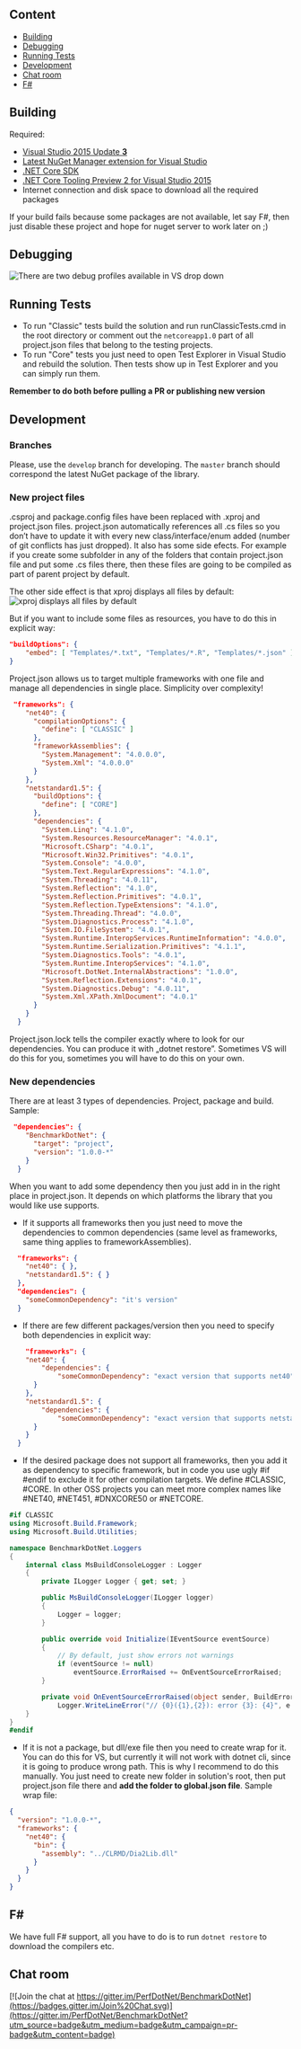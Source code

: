 ## Content

* [Building](#building)
* [Debugging](#debugging)
* [Running Tests](#running-tests)
* [Development](#development)
* [Chat room](#chat-room)
* [F#](#f-sharp)

## Building

Required:

* [Visual Studio 2015 Update **3**](http://go.microsoft.com/fwlink/?LinkId=691129)
* [Latest NuGet Manager extension for Visual Studio](https://dist.nuget.org/visualstudio-2015-vsix/v3.5.0-beta/NuGet.Tools.vsix)
* [.NET Core SDK](https://go.microsoft.com/fwlink/?LinkID=809122)
* [.NET Core Tooling Preview 2 for Visual Studio 2015](https://go.microsoft.com/fwlink/?LinkId=817245)
* Internet connection and disk space to download all the required packages

If your build fails because some packages are not available, let say F#, then just disable these project and hope for nuget server to work later on ;)

## Debugging

![There are two debug profiles available in VS drop down](https://cloud.githubusercontent.com/assets/6011991/15627671/89f2405a-24eb-11e6-8bd1-c9d45613e0f6.png "Debug profiles")

## Running Tests

* To run "Classic" tests build the solution and run runClassicTests.cmd in the root directory or comment out the `netcoreapp1.0` part of all project.json files that belong to the testing projects.
* To run "Core" tests you just need to open Test Explorer in Visual Studio and rebuild the solution. Then tests show up in Test Explorer and you can simply run them.

**Remember to do both before pulling a PR or publishing new version**

## Development


### Branches
Please, use the `develop` branch for developing. The `master` branch should correspond the latest NuGet package of the library.

### New project files

.csproj and package.config files have been replaced with .xproj and project.json files. project.json automatically references all .cs files so you don’t have to update it with every new class/interface/enum added (number of git conflicts has just dropped).
It also has some side efects. For example if you create some subfolder in any of the folders that contain project.json file and put some .cs files there, then these files are going to be compiled as part of parent project by default. 

The other side effect is that xproj displays all files by default:
![xproj displays all files by default](/documentation/images/xprojDisplaysAllFilesByDefault.png?raw=true "xproj displays all files by default")

But if you want to include some files as resources, you have to do this in explicit way: 
```json
"buildOptions": {
    "embed": [ "Templates/*.txt", "Templates/*.R", "Templates/*.json" ]
}
```

 Project.json allows us to target multiple frameworks with one file and manage all dependencies in single place. Simplicity over complexity! 
 
```json
 "frameworks": {
    "net40": {
      "compilationOptions": {
        "define": [ "CLASSIC" ]
      },
      "frameworkAssemblies": {
        "System.Management": "4.0.0.0",
        "System.Xml": "4.0.0.0"
      }
    },
    "netstandard1.5": {
      "buildOptions": {
        "define": [ "CORE"]
      },
      "dependencies": {
        "System.Linq": "4.1.0",
        "System.Resources.ResourceManager": "4.0.1",
        "Microsoft.CSharp": "4.0.1",
        "Microsoft.Win32.Primitives": "4.0.1",
        "System.Console": "4.0.0",
        "System.Text.RegularExpressions": "4.1.0",
        "System.Threading": "4.0.11",
        "System.Reflection": "4.1.0",
        "System.Reflection.Primitives": "4.0.1",
        "System.Reflection.TypeExtensions": "4.1.0",
        "System.Threading.Thread": "4.0.0",
        "System.Diagnostics.Process": "4.1.0",
        "System.IO.FileSystem": "4.0.1",
        "System.Runtime.InteropServices.RuntimeInformation": "4.0.0",
        "System.Runtime.Serialization.Primitives": "4.1.1",
        "System.Diagnostics.Tools": "4.0.1",
        "System.Runtime.InteropServices": "4.1.0",
        "Microsoft.DotNet.InternalAbstractions": "1.0.0",
        "System.Reflection.Extensions": "4.0.1",
        "System.Diagnostics.Debug": "4.0.11",
        "System.Xml.XPath.XmlDocument": "4.0.1"
      }
    }
  }
```
 Project.json.lock tells the compiler exactly where to look for our dependencies. You can produce it with „dotnet restore”. Sometimes VS will do this for you, sometimes you will have to do this on your own.
 
### New dependencies

 There are at least 3 types of dependencies. Project, package and build. Sample:
```json
 "dependencies": {
    "BenchmarkDotNet": {
      "target": "project",
      "version": "1.0.0-*"
    }
  }
```
 When you want to add some dependency then you just add in in the right place in project.json. It depends on which platforms the library that you would like use  supports.
* If it supports all frameworks then you just need to move the dependencies to common dependencies (same level as frameworks, same thing applies to frameworkAssemblies).
```json
  "frameworks": {
    "net40": { },
    "netstandard1.5": { }
  },
  "dependencies": {
	"someCommonDependency": "it's version"
  }
```
* If there are few different packages/version then you need to specify both dependencies in explicit way:
```json
    "frameworks": {
	"net40": { 
		"dependencies": {
			"someCommonDependency": "exact version that supports net40"
	  }
    },
    "netstandard1.5": { 
		"dependencies": {
			"someCommonDependency": "exact version that supports netstandard1.5"
	  }
    }
  }
```
* If the desired package does not support all frameworks, then you add it as dependency to specific framework, but in code you use ugly #if #endif to exclude it for other compilation targets. We define #CLASSIC, #CORE. In other OSS projects you can meet more complex names like #NET40, #NET451, #DNXCORE50 or #NETCORE. 

```cs
#if CLASSIC
using Microsoft.Build.Framework;
using Microsoft.Build.Utilities;

namespace BenchmarkDotNet.Loggers
{
    internal class MsBuildConsoleLogger : Logger
    {
        private ILogger Logger { get; set; }

        public MsBuildConsoleLogger(ILogger logger)
        {
            Logger = logger;
        }

        public override void Initialize(IEventSource eventSource)
        {
            // By default, just show errors not warnings
            if (eventSource != null)
                eventSource.ErrorRaised += OnEventSourceErrorRaised;
        }

        private void OnEventSourceErrorRaised(object sender, BuildErrorEventArgs e) =>
            Logger.WriteLineError("// {0}({1},{2}): error {3}: {4}", e.File, e.LineNumber, e.ColumnNumber, e.Code, e.Message);
    }
}
#endif
```

* If it is not a package, but dll/exe file then you need to create wrap for it. You can do this for VS, but currently it will not work with dotnet cli, since it is going to produce wrong path. This is why I recommend to do this manually. You just need to create new folder in solution's root, then put project.json file there and **add the folder to global.json file**. Sample wrap file:
```json
{
  "version": "1.0.0-*",
  "frameworks": {
    "net40": {
      "bin": {
        "assembly": "../CLRMD/Dia2Lib.dll"
      }
    }
  }
}
```

## F# #

We have full F# support, all you have to do is to run `dotnet restore` to download the compilers etc.

## Chat room
[![Join the chat at https://gitter.im/PerfDotNet/BenchmarkDotNet](https://badges.gitter.im/Join%20Chat.svg)](https://gitter.im/PerfDotNet/BenchmarkDotNet?utm_source=badge&utm_medium=badge&utm_campaign=pr-badge&utm_content=badge)